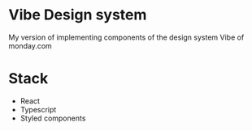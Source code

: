 # Vibe Design system

My version of implementing components of the design system Vibe of monday.com

# Stack

- React
- Typescript
- Styled components
